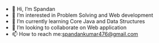 - 👋 Hi, I’m Spandan
- 👀 I’m interested in Problem Solving and Web development
- 🌱 I’m currently learning Core Java and Data Structures
- 💞️ I’m looking to collaborate on Web application
- 📫 How to reach me:spandankumar476@gmail.com

<!---
maxchalk/maxchalk is a ✨ special ✨ repository because its `README.md` (this file) appears on your GitHub profile.
You can click the Preview link to take a look at your changes.
--->

